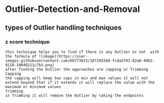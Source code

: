 # Outlier-Detection-and-Removal
## types of Outlier handling techniques
### z score technique 
    this technique helps you to find if there is any Outlier or not  with the formula of ![image](https://user-images.githubusercontent.com/68773015/167293260-fcda5741-82a0-49b2-911b-10040211c7b3.png)
    after finding the Outlier the approaches are capping or Trimming
    Capping
    the capping will keep two caps in min and max values it will not extend beyond that if it extends it will replace the value with the maximum or minimum values 
    Trimming
    in Trimming it will remove the Outlier by taking the endpoints 
